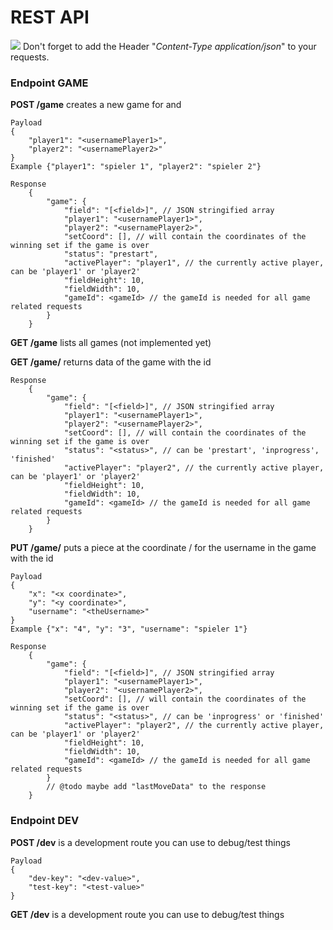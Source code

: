 # REST API
![]({{site.baseurl}}/https://cdn2.iconfinder.com/data/icons/diagona/icon/16/050.png) Don't forget to add the Header "_Content-Type application/json_" to your requests.
### Endpoint GAME
**POST /game** creates a new game for <usernamePlayer1> and <usernamePlayer2>
```
Payload
{
    "player1": "<usernamePlayer1>",
    "player2": "<usernamePlayer2>"
}
Example {"player1": "spieler 1", "player2": "spieler 2"}
```
```
Response
    {
        "game": {
            "field": "[<field>]", // JSON stringified array
            "player1": "<usernamePlayer1>",
            "player2": "<usernamePlayer2>",
            "setCoord": [], // will contain the coordinates of the winning set if the game is over
            "status": "prestart",
            "activePlayer": "player1", // the currently active player, can be 'player1' or 'player2'
            "fieldHeight": 10,
            "fieldWidth": 10,
            "gameId": <gameId> // the gameId is needed for all game related requests
        }
    }
```
**GET /game** lists all games (not implemented yet)

**GET /game/<gameId>** returns data of the game with the id <gameId>
```
Response
    {
        "game": {
            "field": "[<field>]", // JSON stringified array
            "player1": "<usernamePlayer1>",
            "player2": "<usernamePlayer2>",
            "setCoord": [], // will contain the coordinates of the winning set if the game is over
            "status": "<status>", // can be 'prestart', 'inprogress', 'finished'
            "activePlayer": "player2", // the currently active player, can be 'player1' or 'player2'
            "fieldHeight": 10,
            "fieldWidth": 10,
            "gameId": <gameId> // the gameId is needed for all game related requests
        }
    }
```
**PUT /game/<gameId>** puts a piece at the coordinate <x coordinate>/<y coordinate> for the username <theUsername> in the game with the id <gameId>
```
Payload
{
    "x": "<x coordinate>",
    "y": "<y coordinate>",
    "username": "<theUsername>"
}
Example {"x": "4", "y": "3", "username": "spieler 1"}
```
```
Response
    {
        "game": {
            "field": "[<field>]", // JSON stringified array
            "player1": "<usernamePlayer1>",
            "player2": "<usernamePlayer2>",
            "setCoord": [], // will contain the coordinates of the winning set if the game is over
            "status": "<status>", // can be 'inprogress' or 'finished'
            "activePlayer": "player2", // the currently active player, can be 'player1' or 'player2'
            "fieldHeight": 10,
            "fieldWidth": 10,
            "gameId": <gameId> // the gameId is needed for all game related requests
        }
        // @todo maybe add "lastMoveData" to the response
    }
```
### Endpoint DEV
**POST /dev** is a development route you can use to debug/test things
```
Payload
{
    "dev-key": "<dev-value>",
    "test-key": "<test-value>"
}
```
**GET /dev** is a development route you can use to debug/test things




